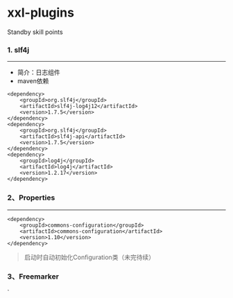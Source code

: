 # xxl-plugins
Standby skill points

### 1. slf4j
***
* 简介：日志组件 
* maven依赖

```
<dependency>
	<groupId>org.slf4j</groupId>
	<artifactId>slf4j-log4j12</artifactId>
	<version>1.7.5</version>
</dependency>
<dependency>
	<groupId>org.slf4j</groupId>
	<artifactId>slf4j-api</artifactId>
	<version>1.7.5</version>
</dependency>
<dependency>
	<groupId>log4j</groupId>
	<artifactId>log4j</artifactId>
	<version>1.2.17</version>
</dependency>
```

### 2、Properties
***
```
<dependency>
	<groupId>commons-configuration</groupId>
	<artifactId>commons-configuration</artifactId>
	<version>1.10</version>
</dependency>
```
> 启动时自动初始化Configuration类（未完待续）

### 3、Freemarker
`




